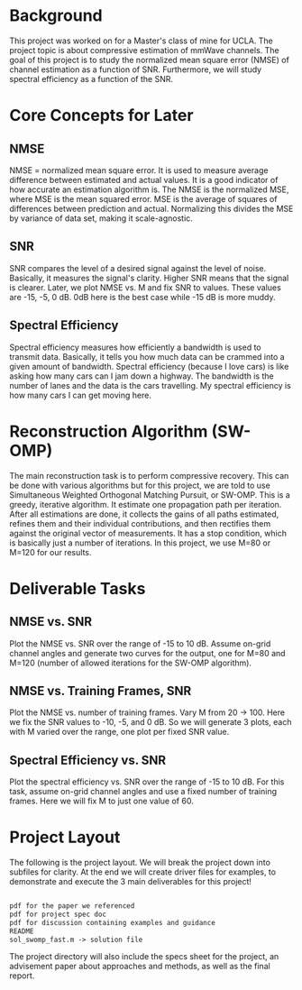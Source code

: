 # Background

This project was worked on for a Master's class of mine for UCLA. The project topic is about compressive estimation of mmWave channels. The goal of this project is to study the normalized mean square error (NMSE) of channel estimation as a function of SNR. Furthermore, we will study spectral efficiency as a function of the SNR. 

# Core Concepts for Later

## NMSE

NMSE = normalized mean square error. It is used to measure average difference between estimated and actual values. It is a good indicator of how accurate an estimation algorithm is. The NMSE is the normalized MSE, where MSE is the mean squared error. MSE is the average of squares of differences between prediction and actual. Normalizing this divides the MSE by variance of data set, making it scale-agnostic.

## SNR

SNR compares the level of a desired signal against the level of noise. Basically, it measures the signal's clarity. Higher SNR means that the signal is clearer. Later, we plot NMSE vs. M and fix SNR to values. These values are -15, -5, 0 dB. 0dB here is the best case while -15 dB is more muddy. 

## Spectral Efficiency

Spectral efficiency measures how efficiently a bandwidth is used to transmit data. Basically, it tells you how much data can be crammed into a given amount of bandwidth. Spectral efficiency (because I love cars) is like asking how many cars can I jam down a highway. The bandwidth is the number of lanes and the data is the cars travelling. My spectral efficiency is how many cars I can get moving here.

# Reconstruction Algorithm (SW-OMP)

The main reconstruction task is to perform compressive recovery. This can be done with various algorithms but for this project, we are told to use Simultaneous Weighted Orthogonal Matching Pursuit, or SW-OMP. This is a greedy, iterative algorithm. It estimate one propagation path per iteration. After all estimations are done, it collects the gains of all paths estimated, refines them and their individual contributions, and then rectifies them against the original vector of measurements. It has a stop condition, which is basically just a number of iterations. In this project, we use M=80 or M=120 for our results. 

# Deliverable Tasks

## NMSE vs. SNR

Plot the NMSE vs. SNR over the range of -15 to 10 dB. Assume on-grid channel angles and generate two curves for the output, one for M=80 and M=120 (number of allowed iterations for the SW-OMP algorithm).

## NMSE vs. Training Frames, SNR

Plot the NMSE vs. number of training frames. Vary M from 20 -> 100. Here we fix the SNR values to -10, -5, and 0 dB. So we will generate 3 plots, each with M varied over the range, one plot per fixed SNR value.

## Spectral Efficiency vs. SNR

Plot the spectral efficiency vs. SNR over the range of -15 to 10 dB. For this task, assume on-grid channel angles and use a fixed number of training frames. Here we will fix M to just one value of 60. 

# Project Layout

The following is the project layout. We will break the project down into subfiles for clarity. At the end we will create driver files for examples, to demonstrate and execute the 3 main deliverables for this project!

```txt

pdf for the paper we referenced
pdf for project spec doc
pdf for discussion containing examples and guidance
README
sol_swomp_fast.m -> solution file

```

The project directory will also include the specs sheet for the project, an advisement paper about approaches and methods, as well as the final report. 

